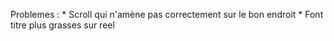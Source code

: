 Problemes :
     * Scroll qui n'amène pas correctement sur le bon endroit
     * Font titre plus grasses sur reel